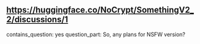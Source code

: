 ## https://huggingface.co/NoCrypt/SomethingV2_2/discussions/1

contains_question: yes
question_part: So, any plans for NSFW version?